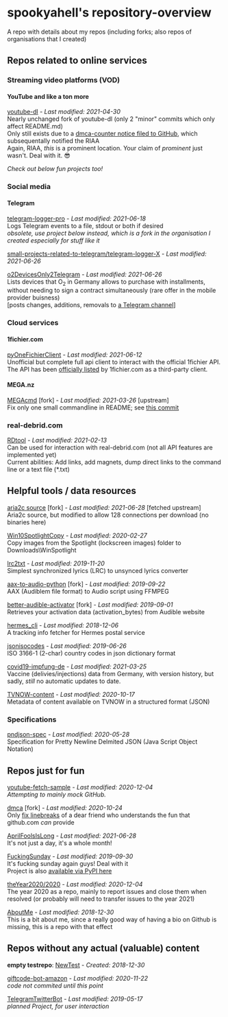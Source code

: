 # spookyahell's repository-overview
A repo with details about my repos (including forks; also repos of organisations that I created)

## Repos related to online services
### Streaming video platforms (VOD)
#### YouTube and like a ton more
[youtube-dl](https://github.com/spookyahell/youtube-dl) - _Last modified: 2021-04-30_
<br>Nearly unchanged fork of youtube-dl (only 2 "minor" commits which only affect README.md)
<br>Only still exists due to a [dmca-counter notice filed to GitHub](https://github.com/github/dmca/blob/master/2021/04/2021-04-13-RIAA-counternotice.md), which subsequentally notified the RIAA
<br>Again, RIAA, _this_ is a prominent location. Your claim of _prominent_ just wasn't. Deal with it. 😎

_Check out below fun projects too!_

### Social media
#### Telegram
[telegram-logger-pro](https://github.com/spookyahell/telegram-logger-pro) - _Last modified: 2021-06-18_
<br>Logs Telegram events to a file, stdout or both if desired
<br><em>obsolete, use project below instead, which is a fork in the organisation I created especially for stuff like it</em>

[small-projects-related-to-telegram/telegram-logger-X](https://github.com/small-projects-related-to-telegram/telegram-logger-X) - _Last modified: 2021-06-26_

[o2DevicesOnly2Telegram](https://github.com/spookyahell/o2DevicesOnly2Telegram) - _Last modified: 2021-06-26_
<br>Lists devices that O<sub>2</sub> in Germany allows to purchase with installments,
<br>without needing to sign a contract simultaneously (rare offer in the mobile provider buisness)
<br>[posts changes, additions, removals to  [a Telegram channel](https://t.me/o2RatenkaufGeraete)]

### Cloud services
#### 1fichier.com
[pyOneFichierClient](https://github.com/spookyahell/pyOneFichierClient) - _Last modified: 2021-06-12_
<br>Unofficial but complete full api client to interact with the official 1fichier API.
<br>The API has been [officially listed](https://1fichier.com/api.html) by 1fichier.com as a third-party client.

#### MEGA.nz
[MEGAcmd](https://github.com/spookyahell/MEGAcmd) [fork]  - _Last modified: 2021-03-26_ [upstream]
<br>Fix only one small commandline in README; see [this commit](https://github.com/spookyahell/MEGAcmd/commit/1badd4eaedbcc893f533aa1c0b9c606aed21b6b2)

### real-debrid.com
[RDtool](https://github.com/spookyahell/RDtool) - _Last modified: 2021-02-13_
<br>Can be used for interaction with real-debrid.com (not all API features are implemented yet)
<br>Current abilities: Add links, add magnets, dump direct links to the command line or a text file (*.txt)

## Helpful tools / data resources
[aria2c source](https://github.com/spookyahell/aria2) [fork] - _Last modified: 2021-06-28_ [fetched upstream]
<br>Aria2c source, but modified to allow 128 connections per download (no binaries here)

[Win10SpotlightCopy](https://github.com/spookyahell/Win10SpotlightCopy) - _Last modified: 2020-02-27_
<br>Copy images from the Spotlight (lockscreen images) folder to Downloads\WinSpotlight

[lrc2txt](https://github.com/spookyahell/lrc2txt) - _Last modified: 2019-11-20_
<br>Simplest synchronized lyrics (LRC) to unsynced lyrics converter

[aax-to-audio-python](https://github.com/spookyahell/aax-to-audio-python) [fork] - _Last modified: 2019-09-22_
<br>AAX (Audiblem file format) to Audio script using FFMPEG

[better-audible-activator](https://github.com/spookyahell/better-audible-activator) [fork] - _Last modified: 2019-09-01_
<br>Retrieves your activation data (activation_bytes) from Audible website

[hermes_cli](https://github.com/spookyahell/hermes_cli) - _Last modified: 2018-12-06_
<br>A tracking info fetcher for Hermes postal service

[jsonisocodes](https://github.com/spookyahell/jsonisocodes) - _Last modified: 2019-06-26_
<br>ISO 3166-1 (2-char) country codes in json dictionary format

[covid19-impfung-de](https://github.com/spookyahell/covid19-impfung-de) - _Last modified: 2021-03-25_
<br>Vaccine (delivies/injections) data from Germany, with version history, but sadly, _still_ no automatic updates to date.

[TVNOW-content](https://github.com/spookyahell/TVNOW-content) - _Last modified: 2020-10-17_
<br>Metadata of content available on TVNOW in a structured format (JSON)

### Specifications
[pndjson-spec](https://github.com/spookyahell/pndjson-spec) - _Last modified: 2020-05-28_
<br>Specification for Pretty Newline Delmited JSON (Java Script Object Notation)

## Repos just for fun
[youtube-fetch-sample](https://github.com/spookyahell/youtube-fetch-sample) - _Last modified: 2020-12-04_
<br>_Attempting to mainly mock GitHub._

[dmca](https://github.com/spookyahell/dmca) [fork] - _Last modified: 2020-10-24_
<br>Only [fix linebreaks](https://github.com/spookyahell/dmca/commit/0664813c07a2e1f04347247bb55f85981a3b6d94) of a dear friend who understands the fun that github.com *can* provide

[AprilFoolsIsLong](https://github.com/spookyahell/AprilFoolsIsLong) - _Last modified: 2021-06-28_
<br>It's not just a day, it's a whole month!

[FuckingSunday](https://github.com/spookyahell/FuckingSunday) - _Last modified: 2019-09-30_
<br>It's fucking sunday again guys! Deal with it
<br>Project is also [available via PyPI here](https://pypi.org/project/FuckingSunday/)

[theYear2020/2020](https://github.com/theYear2020/2020) - _Last modified: 2020-12-04_
<br>The year 2020 as a repo, mainly to report issues and close them when resolved (or probably will need to transfer issues to the year 2021)

[AboutMe](https://github.com/spookyahell/AboutMe) - _Last modified: 2018-12-30_
<br>This is a bit about me, since a really good way of having a bio on Github is missing, this is a repo with that effect 

## Repos without any actual (valuable) content
**empty testrepo**: [NewTest](https://github.com/spookyahell/NewTest) - _Created: 2018-12-30_

[giftcode-bot-amazon](https://github.com/spookyahell/giftcode-bot-amazon) - _Last modified: 2020-11-22_
<br>_code not commited until this point_

[TelegramTwitterBot](https://github.com/spookyahell/TelegramTwitterBot) - _Last modified: 2019-05-17_
<br>_planned Project, for user interaction_
